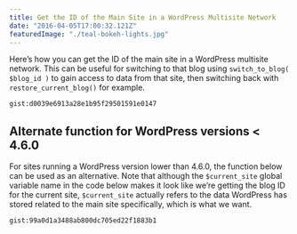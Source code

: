 ```yaml
---
title: Get the ID of the Main Site in a WordPress Multisite Network
date: "2016-04-05T17:00:32.121Z"
featuredImage: "./teal-bokeh-lights.jpg"
---
```


Here’s how you can get the ID of the main site in a WordPress multisite network. This can be useful for switching to that blog using `switch_to_blog( $blog_id )` to gain access to data from that site, then switching back with `restore_current_blog()` for example.

`gist:d0039e6913a28e1b95f29501591e0147`

## Alternate function for WordPress versions < 4.6.0

For sites running a WordPress version lower than 4.6.0, the function below can be used as an alternative. Note that although the `$current_site` global variable name in the code below makes it look like we’re getting the blog ID for the current site, `$current_site` actually refers to the data WordPress has stored related to the main site specifically, which is what we want.

`gist:99a0d1a3488ab800dc705ed22f1883b1`
